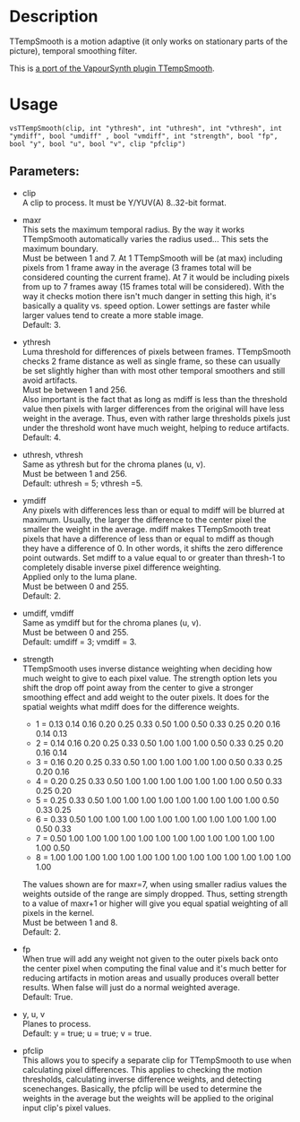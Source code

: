 # Description

TTempSmooth is a motion adaptive (it only works on stationary parts of the picture), temporal smoothing filter.

This is [a port of the VapourSynth plugin TTempSmooth](https://github.com/HomeOfVapourSynthEvolution/VapourSynth-TTempSmooth).

# Usage

```
vsTTempSmooth(clip, int "ythresh", int "uthresh", int "vthresh", int "ymdiff", bool "umdiff" , bool "vmdiff", int "strength", bool "fp", bool "y", bool "u", bool "v", clip "pfclip")
```

## Parameters:

- clip\
    A clip to process. It must be Y/YUV(A) 8..32-bit format.
    
- maxr\
    This sets the maximum temporal radius. By the way it works TTempSmooth automatically varies the radius used... This sets the maximum boundary.\
    Must be between 1 and 7. At 1 TTempSmooth will be (at max) including pixels from 1 frame away in the average (3 frames total will be considered counting the current frame). At 7 it would be including pixels from up to 7 frames away (15 frames total will be considered). With the way it checks motion there isn't much danger in setting this high, it's basically a quality vs. speed option. Lower settings are faster while larger values tend to create a more stable image.\
    Default: 3.
    
- ythresh\
    Luma threshold for differences of pixels between frames. TTempSmooth checks 2 frame distance as well as single frame, so these can usually be set slightly higher than with most other temporal smoothers and still avoid artifacts.\
    Must be between 1 and 256.\
    Also important is the fact that as long as mdiff is less than the threshold value then pixels with larger differences from the original will have less weight in the average. Thus, even with rather large thresholds pixels just under the threshold wont have much weight, helping to reduce artifacts.\
    Default: 4.
    
- uthresh, vthresh\
    Same as ythresh but for the chroma planes (u, v).\
    Must be between 1 and 256.\
    Default: uthresh = 5; vthresh =5.
    
- ymdiff\
    Any pixels with differences less than or equal to mdiff will be blurred at maximum. Usually, the larger the difference to the center pixel the smaller the weight in the average. mdiff makes TTempSmooth treat pixels that have a difference of less than or equal to mdiff as though they have a difference of 0. In other words, it shifts the zero difference point outwards. Set mdiff to a value equal to or greater than thresh-1 to completely disable inverse pixel difference weighting.\
    Applied only to the luma plane.\
    Must be between 0 and 255.\
    Default: 2.
    
- umdiff, vmdiff\
    Same as ymdiff but for the chroma planes (u, v).\
    Must be between 0 and 255.\
    Default: umdiff = 3; vmdiff = 3.

- strength\
    TTempSmooth uses inverse distance weighting when deciding how much weight to give to each pixel value. The strength option lets you shift the drop off point away from the center to give a stronger smoothing effect and add weight to the outer pixels. It does for the spatial weights what mdiff does for the difference weights.

    - 1 = 0.13 0.14 0.16 0.20 0.25 0.33 0.50 1.00 0.50 0.33 0.25 0.20 0.16 0.14 0.13
    - 2 = 0.14 0.16 0.20 0.25 0.33 0.50 1.00 1.00 1.00 0.50 0.33 0.25 0.20 0.16 0.14
    - 3 = 0.16 0.20 0.25 0.33 0.50 1.00 1.00 1.00 1.00 1.00 0.50 0.33 0.25 0.20 0.16
    - 4 = 0.20 0.25 0.33 0.50 1.00 1.00 1.00 1.00 1.00 1.00 1.00 0.50 0.33 0.25 0.20
    - 5 = 0.25 0.33 0.50 1.00 1.00 1.00 1.00 1.00 1.00 1.00 1.00 1.00 0.50 0.33 0.25
    - 6 = 0.33 0.50 1.00 1.00 1.00 1.00 1.00 1.00 1.00 1.00 1.00 1.00 1.00 0.50 0.33
    - 7 = 0.50 1.00 1.00 1.00 1.00 1.00 1.00 1.00 1.00 1.00 1.00 1.00 1.00 1.00 0.50
    - 8 = 1.00 1.00 1.00 1.00 1.00 1.00 1.00 1.00 1.00 1.00 1.00 1.00 1.00 1.00 1.00

    The values shown are for maxr=7, when using smaller radius values the weights outside of the range are simply dropped. Thus, setting strength to a value of maxr+1 or higher will give you equal spatial weighting of all pixels in the kernel.\
    Must be between 1 and 8.\
    Default: 2.
    
- fp\
    When true will add any weight not given to the outer pixels back onto the center pixel when computing the final value and it's much better for reducing artifacts in motion areas and usually produces overall better results. When false will just do a normal weighted average.\
    Default: True.
    
- y, u, v\
    Planes to process.\
    Default: y = true; u = true; v = true.
    
- pfclip\
    This allows you to specify a separate clip for TTempSmooth to use when calculating pixel differences. This applies to checking the motion thresholds, calculating inverse difference weights, and detecting scenechanges. Basically, the pfclip will be used to determine the weights in the average but the weights will be applied to the original input clip's pixel values.
